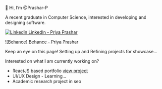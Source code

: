 👋 Hi, I’m @Prashar-P

A recent graduate in Computer Science, interested in developing and designing software.


[![Linkedin](https://i.stack.imgur.com/gVE0j.png) LinkedIn - Priya Prashar](https://www.linkedin.com/in/priya-prashar-4801/)

[![Behance] Behance - Priya Prashar](https://www.behance.net/Prashar-P)

Keep an eye on this page! Setting up and Refining projects for showcase...

Interested on what I am currently working on?

- ReactJS based portfolio   [view project](https://github.com/Prashar-P/Portfolio-Development-Project)
- UI/UX Design - Learning... 
- Academic research project in seo

<!---
Prashar-P/Prashar-P is a ✨ special ✨ repository because its `README.md` (this file) appears on your GitHub profile.
You can click the Preview link to take a look at your changes.
--->
